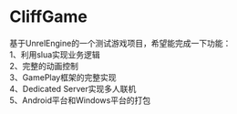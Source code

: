 # CliffGame
基于UnrelEngine的一个测试游戏项目，希望能完成一下功能：  
1、利用slua实现业务逻辑  
2、完整的动画控制  
3、GamePlay框架的完整实现  
4、Dedicated Server实现多人联机  
5、Android平台和Windows平台的打包  
